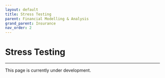 ```yaml
---
layout: default
title: Stress Testing
parent: Financial Modelling & Analysis
grand_parent: Insurance
nav_order: 2
---
```


# Stress Testing

---

This page is currently under development.